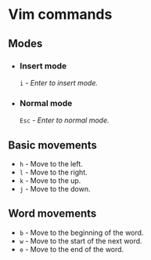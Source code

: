 # Vim commands

## Modes

- ### Insert mode
    `i` - *Enter to insert mode.*
- ### Normal mode
    `Esc` - *Enter to normal mode.*

## Basic movements

- `h` - Move to the left.
- `l` - Move to the right.
- `k` - Move to the up.
- `j` - Move to the down.

## Word movements

- `b` - Move to the beginning of the word.
- `w` - Move to the start of the next word.
- `e` - Move to the end of the word.
